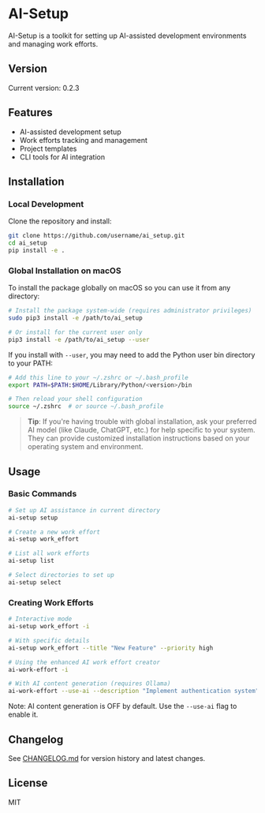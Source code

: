 # AI-Setup

AI-Setup is a toolkit for setting up AI-assisted development environments and managing work efforts.

## Version

Current version: 0.2.3

## Features

- AI-assisted development setup
- Work efforts tracking and management
- Project templates
- CLI tools for AI integration

## Installation

### Local Development

Clone the repository and install:

```bash
git clone https://github.com/username/ai_setup.git
cd ai_setup
pip install -e .
```

### Global Installation on macOS

To install the package globally on macOS so you can use it from any directory:

```bash
# Install the package system-wide (requires administrator privileges)
sudo pip3 install -e /path/to/ai_setup

# Or install for the current user only
pip3 install -e /path/to/ai_setup --user
```

If you install with `--user`, you may need to add the Python user bin directory to your PATH:

```bash
# Add this line to your ~/.zshrc or ~/.bash_profile
export PATH=$PATH:$HOME/Library/Python/<version>/bin

# Then reload your shell configuration
source ~/.zshrc  # or source ~/.bash_profile
```

> **Tip**: If you're having trouble with global installation, ask your preferred AI model (like Claude, ChatGPT, etc.) for help specific to your system. They can provide customized installation instructions based on your operating system and environment.

## Usage

### Basic Commands

```bash
# Set up AI assistance in current directory
ai-setup setup

# Create a new work effort
ai-setup work_effort

# List all work efforts
ai-setup list

# Select directories to set up
ai-setup select
```

### Creating Work Efforts

```bash
# Interactive mode
ai-setup work_effort -i

# With specific details
ai-setup work_effort --title "New Feature" --priority high

# Using the enhanced AI work effort creator
ai-work-effort -i

# With AI content generation (requires Ollama)
ai-work-effort --use-ai --description "Implement authentication system" --model phi3
```

Note: AI content generation is OFF by default. Use the `--use-ai` flag to enable it.

## Changelog

See [CHANGELOG.md](CHANGELOG.md) for version history and latest changes.

## License

MIT